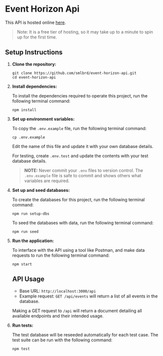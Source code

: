 # Event Horizon Api

This API is hosted online [here](https://event-horizon-api.up.railway.app/api/).

> Note: It is a free tier of hosting, so it may take up to a minute to spin up for the first time.

## Setup Instructions

1. **Clone the repository:**

   ```
   git clone https://github.com/smlbrd/event-horizon-api.git
   cd event-horizon-api
   ```

2. **Install dependencies:**

   To install the dependencies required to operate this project, run the following terminal command:

   ```
   npm install
   ```

3. **Set up environment variables:**

   To copy the `.env.example` file, run the following terminal command:

   ```
   cp .env.example
   ```

   Edit the name of this file and update it with your own database details.

   For testing, create `.env.test` and update the contents with your test database details.

   > **NOTE:** Never commit your `.env` files to version control. The `.env.example` file is safe to commit and shows others what variables are required.

4. **Set up and seed databases:**

   To create the databases for this project, run the following terminal command:

   ```
   npm run setup-dbs
   ```

   To seed the databases with data, run the following terminal command:

   ```
   npm run seed
   ```

5. **Run the application:**

   To interface with the API using a tool like Postman, and make data requests to run the following terminal command:

   ```
   npm start
   ```

   ## API Usage

   - Base URL: `http://localhost:3000/api`
   - Example request: `GET /api/events` will return a list of all events in the database.

   Making a GET request to `/api` will return a document detailing all available endpoints and their intended usage.

6. **Run tests:**

   The test database will be reseeded automatically for each test case. The test suite can be run with the following command:

   ```
   npm test
   ```
